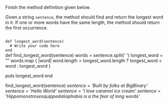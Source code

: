 Finish the method definition given below.

Given a string `sentence`, the method should find and return the longest word in it. If one or more words have the same length, the method should return the first occurrence.

<codeblock language="ruby" type="exercise" testMode="multipleInput">
<code>
def longest_word(sentence)
  # Write your code here
end
</code>

<solution>
def find_longest_word(sentence)
  words = sentence.split(' ')
  longest_word = ""
  words.map { |word|
    word.length > longest_word.length ?
    longest_word = word : longest_word
  }

  puts longest_word
end
</solution>

<testcases>
<caller>
find_longest_word(sentence)
</caller>
<testcase>
<i>
sentence = 'Built by folks at BigBinary'
</i>
</testcase>
<testcase>
<i>
sentence = 'Hello World'
</i>
</testcase>
<testcase>
<i>
sentence = 'I love caramel ice cream'
</i>
</testcase>
<testcase>
<i>
sentence = 'Hippomonstrosesquippedaliophobia is a the fear of long words'
</i>
</testcase>
</testcases>
</codeblock>
